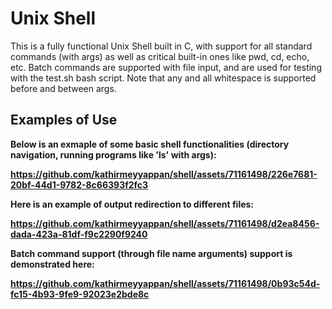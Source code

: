 # Unix Shell

This is a fully functional Unix Shell built in C, with support for all standard commands (with args) as well as critical built-in ones like pwd, cd, echo, etc. Batch commands are supported with file input, and are used for testing with the test.sh bash script. Note that any and all whitespace is supported before and between args.

## Examples of Use
<b>
  
Below is an exmaple of some basic shell functionalities (directory navigation, running programs like 'ls' with args):

https://github.com/kathirmeyyappan/shell/assets/71161498/226e7681-20bf-44d1-9782-8c66393f2fc3

Here is an example of output redirection to different files:

https://github.com/kathirmeyyappan/shell/assets/71161498/d2ea8456-dada-423a-81df-f9c2290f9240

Batch command support (through file name arguments) support is demonstrated here:

https://github.com/kathirmeyyappan/shell/assets/71161498/0b93c54d-fc15-4b93-9fe9-92023e2bde8c

</b>
